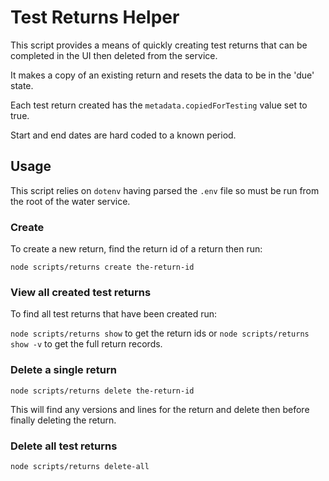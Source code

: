 # Test Returns Helper

This script provides a means of quickly creating test returns that can be completed in the UI then deleted from the service.

It makes a copy of an existing return and resets the data to be in the 'due' state.

Each test return created has the `metadata.copiedForTesting` value set to true.

Start and end dates are hard coded to a known period.

## Usage

This script relies on `dotenv` having parsed the `.env` file so must be run from the root of the water service.

### Create

To create a new return, find the return id of a return then run:

`node scripts/returns create the-return-id`

### View all created test returns

To find all test returns that have been created run:

`node scripts/returns show` to get the return ids or `node scripts/returns show -v` to get the full return records.

### Delete a single return

`node scripts/returns delete the-return-id`

This will find any versions and lines for the return and delete then before finally deleting the return.

### Delete all test returns

`node scripts/returns delete-all`
